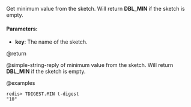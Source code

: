 Get minimum value from the sketch. Will return __DBL_MIN__ if the sketch is empty.

#### Parameters:

* **key**: The name of the sketch.

@return

@simple-string-reply of minimum value from the sketch.
Will return __DBL_MIN__ if the sketch is empty.

@examples

```
redis> TDIGEST.MIN t-digest
"10"
```
